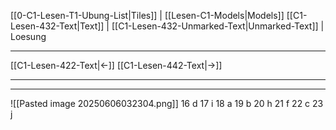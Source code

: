    [[0-C1-Lesen-T1-Ubung-List|Tiles]] | [[Lesen-C1-Models|Models]]
   [[C1-Lesen-432-Text|Text]]  | [[C1-Lesen-432-Unmarked-Text|Unmarked-Text]] | Loesung    

---

   [[C1-Lesen-422-Text|←]]          [[C1-Lesen-442-Text|→]]   

---
---
![[Pasted image 20250606032304.png]]
16 d
17 i
18 a
19 b
20 h 
21 f
22 c
23 j